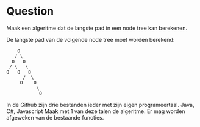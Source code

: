 # Question

Maak een algeritme dat de langste pad in een node tree kan berekenen.

De langste pad van de volgende node tree moet worden berekend:
   
        O
       / \
      O   O
     / \   \
    O   O   O
          /  \
         O    O
               \
                O

In de Github zijn drie bestanden ieder met zijn eigen programeertaal.
Java, C#, Javascript
Maak met 1 van deze talen de algeritme. Er mag worden afgeweken van de bestaande functies.

